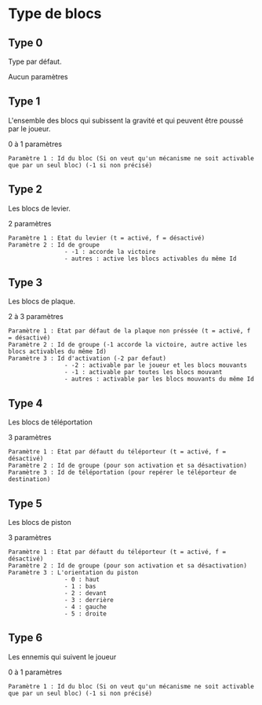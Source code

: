 # Type de blocs

## Type 0

Type par défaut.

Aucun paramètres

## Type 1

L'ensemble des blocs qui subissent la gravité et qui peuvent être poussé par le joueur.

0 à 1 paramètres

    Paramètre 1 : Id du bloc (Si on veut qu'un mécanisme ne soit activable que par un seul bloc) (-1 si non précisé)

## Type 2

Les blocs de levier.

2 paramètres

    Paramètre 1 : Etat du levier (t = activé, f = désactivé)
    Paramètre 2 : Id de groupe
                    - -1 : accorde la victoire
                    - autres : active les blocs activables du même Id

## Type 3

Les blocs de plaque.

2 à 3 paramètres

    Paramètre 1 : Etat par défaut de la plaque non préssée (t = activé, f = désactivé)
    Paramètre 2 : Id de groupe (-1 accorde la victoire, autre active les blocs activables du même Id)
    Paramètre 3 : Id d'activation (-2 par defaut)
                    - -2 : activable par le joueur et les blocs mouvants
                    - -1 : activable par toutes les blocs mouvant
                    - autres : activable par les blocs mouvants du même Id

## Type 4

Les blocs de téléportation

3 paramètres

    Paramètre 1 : Etat par défautt du téléporteur (t = activé, f = désactivé)
    Paramètre 2 : Id de groupe (pour son activation et sa désactivation)
    Paramètre 3 : Id de téléportation (pour repérer le téléporteur de destination)

## Type 5

Les blocs de piston

3 paramètres

    Paramètre 1 : Etat par défautt du téléporteur (t = activé, f = désactivé)
    Paramètre 2 : Id de groupe (pour son activation et sa désactivation)
    Paramètre 3 : L'orientation du piston
                    - 0 : haut
                    - 1 : bas
                    - 2 : devant
                    - 3 : derrière
                    - 4 : gauche
                    - 5 : droite

## Type 6

Les ennemis qui suivent le joueur

0 à 1 paramètres

    Paramètre 1 : Id du bloc (Si on veut qu'un mécanisme ne soit activable que par un seul bloc) (-1 si non précisé)

